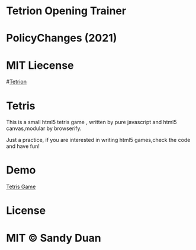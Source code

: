 # Tetrion Opening Trainer   
# PolicyChanges (2021) 

# MIT Liecense

#[Tetrion](http://policychanges.github.io)

# Tetris

This is a small html5 tetris game , written by pure javascript and html5 canvas,modular by browserify.

Just a practice, if  you are interested in writing html5 games,check the code and have fun!


# Demo

[Tetris Game](http://sandywalker.github.io/Tetris/)

# License

# MIT © Sandy Duan


